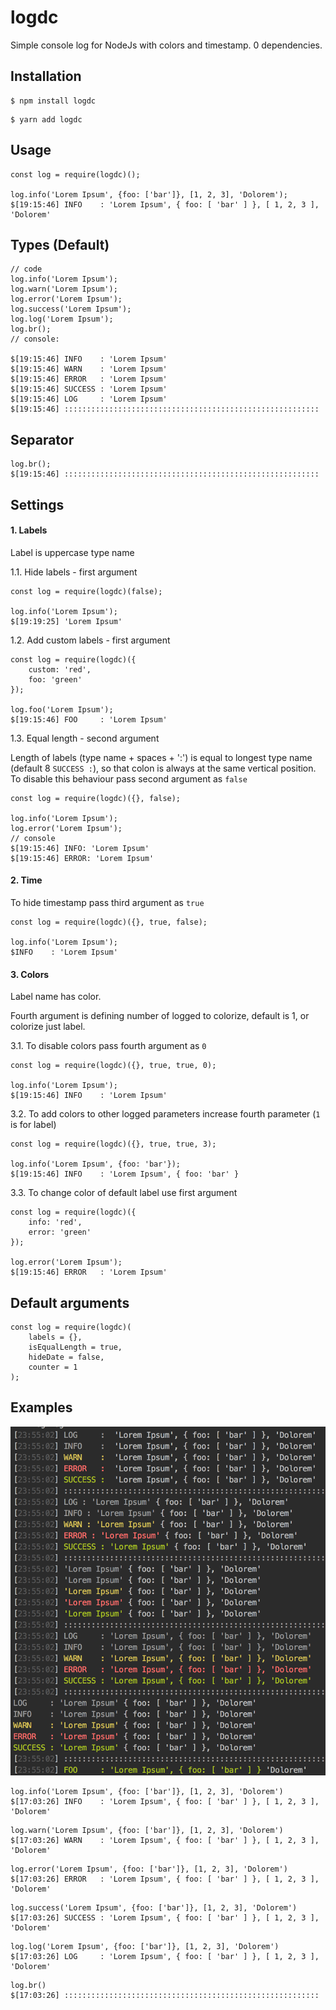 # logdc
Simple console log for NodeJs with colors and timestamp.
0 dependencies.


## Installation

```
$ npm install logdc
```

```
$ yarn add logdc
```

## Usage

```
const log = require(logdc)();

log.info('Lorem Ipsum', {foo: ['bar']}, [1, 2, 3], 'Dolorem');
$[19:15:46] INFO    : 'Lorem Ipsum', { foo: [ 'bar' ] }, [ 1, 2, 3 ], 'Dolorem'
```

## Types (Default)

```
// code
log.info('Lorem Ipsum');
log.warn('Lorem Ipsum');
log.error('Lorem Ipsum');
log.success('Lorem Ipsum');
log.log('Lorem Ipsum');
log.br();
// console:

$[19:15:46] INFO    : 'Lorem Ipsum'
$[19:15:46] WARN    : 'Lorem Ipsum'
$[19:15:46] ERROR   : 'Lorem Ipsum'
$[19:15:46] SUCCESS : 'Lorem Ipsum'
$[19:15:46] LOG     : 'Lorem Ipsum'
$[19:15:46] ::::::::::::::::::::::::::::::::::::::::::::::::::::::::: 
```

## Separator

```
log.br();
$[19:15:46] :::::::::::::::::::::::::::::::::::::::::::::::::::::::::
```

## Settings

#### 1. Labels

Label is uppercase type name

 1.1. Hide labels - first argument

```
const log = require(logdc)(false);

log.info('Lorem Ipsum');
$[19:19:25] 'Lorem Ipsum'

```

 1.2. Add custom labels - first argument

```
const log = require(logdc)({
	custom: 'red',
	foo: 'green'
});

log.foo('Lorem Ipsum');
$[19:15:46] FOO     : 'Lorem Ipsum'
```

 1.3. Equal length - second argument

Length of labels (type name + spaces + ':') is equal to longest type name (default 8 `SUCCESS :`),
so that colon is always at the same vertical position. To disable this behaviour pass second argument as `false`

```
const log = require(logdc)({}, false);

log.info('Lorem Ipsum');
log.error('Lorem Ipsum');
// console
$[19:15:46] INFO: 'Lorem Ipsum'
$[19:15:46] ERROR: 'Lorem Ipsum'
```

#### 2. Time

To hide timestamp pass third argument as `true`

```
const log = require(logdc)({}, true, false);

log.info('Lorem Ipsum');
$INFO    : 'Lorem Ipsum'
```

#### 3. Colors

Label name has color.

Fourth argument is defining number of logged to colorize, default is 1, or colorize just label.

 3.1. To disable colors pass fourth argument as `0`

```
const log = require(logdc)({}, true, true, 0);

log.info('Lorem Ipsum');
$[19:15:46] INFO    : 'Lorem Ipsum'
```

 3.2. To add colors to other logged parameters increase fourth parameter (`1` is for label)

```
const log = require(logdc)({}, true, true, 3);

log.info('Lorem Ipsum', {foo: 'bar'});
$[19:15:46] INFO    : 'Lorem Ipsum', { foo: 'bar' }
```

 3.3. To change color of default label use first argument

```
const log = require(logdc)({
	info: 'red',
	error: 'green'
});

log.error('Lorem Ipsum');
$[19:15:46] ERROR   : 'Lorem Ipsum'
```

## Default arguments

```
const log = require(logdc)(
	labels = {},
	isEqualLength = true,
	hideDate = false,
	counter = 1
);
```

## Examples

![Logdc examples](/logdc.png?raw=true "Examples")

```
log.info('Lorem Ipsum', {foo: ['bar']}, [1, 2, 3], 'Dolorem')
$[17:03:26] INFO    : 'Lorem Ipsum', { foo: [ 'bar' ] }, [ 1, 2, 3 ], 'Dolorem'
```

```
log.warn('Lorem Ipsum', {foo: ['bar']}, [1, 2, 3], 'Dolorem')
$[17:03:26] WARN    : 'Lorem Ipsum', { foo: [ 'bar' ] }, [ 1, 2, 3 ], 'Dolorem'
```

```
log.error('Lorem Ipsum', {foo: ['bar']}, [1, 2, 3], 'Dolorem')
$[17:03:26] ERROR   : 'Lorem Ipsum', { foo: [ 'bar' ] }, [ 1, 2, 3 ], 'Dolorem'
```

```
log.success('Lorem Ipsum', {foo: ['bar']}, [1, 2, 3], 'Dolorem')
$[17:03:26] SUCCESS : 'Lorem Ipsum', { foo: [ 'bar' ] }, [ 1, 2, 3 ], 'Dolorem'
```

```
log.log('Lorem Ipsum', {foo: ['bar']}, [1, 2, 3], 'Dolorem')
$[17:03:26] LOG     : 'Lorem Ipsum', { foo: [ 'bar' ] }, [ 1, 2, 3 ], 'Dolorem'
```

```
log.br()
$[17:03:26] :::::::::::::::::::::::::::::::::::::::::::::::::::::::::
```
